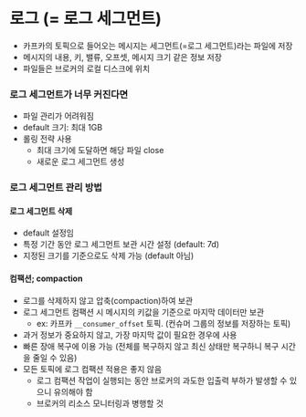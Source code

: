 # 로그 (= 로그 세그먼트)
- 카프카의 토픽으로 들어오는 메시지는 세그먼트(=로그 세그먼트)라는 파일에 저장
- 메시지의 내용, 키, 밸류, 오프셋, 메시지 크기 같은 정보 저장
- 파일들은 브로커의 로컬 디스크에 위치

### 로그 세그먼트가 너무 커진다면
- 파일 관리가 어려워짐
- default 크기: 최대 1GB
- 롤링 전략 사용
  - 최대 크기에 도달하면 해당 파일 close
  - 새로운 로그 세그먼트 생성

### 로그 세그먼트 관리 방법

#### 로그 세그먼트 삭제

- default 설정임
- 특정 기간 동안 로그 세그먼트 보관 시간 설정 (default: 7d)
- 지정된 크기를 기준으로도 삭제 가능 (default 아님)

#### 컴팩션; compaction

- 로그를 삭제하지 않고 압축(compaction)하여 보관
- 로그 세그먼트 컴팩션 시 메시지의 키값을 기준으로 마지막 데이터만 보관
  - ex: 카프카 `__consumer_offset` 토픽. (컨슈머 그룹의 정보를 저장하는 토픽)
- 과거 정보가 중요하지 않고, 가장 마지막 값이 필요한 경우에 사용
- 빠른 장애 복구에 이용 가능 (전체를 복구하지 않고 최신 상태만 복구하니 복구 시간을 줄일 수 있음)
- 모든 토픽에 로그 컴팩션 적용은 좋지 않음
  - 로그 컴팩션 작업이 실행되는 동안 브로커의 과도한 입출력 부하가 발생할 수 있으니 유의해야 함
  - 브로커의 리소스 모니터링과 병행할 것
